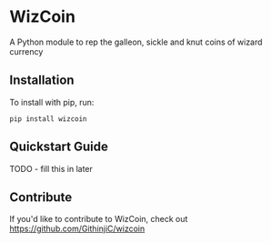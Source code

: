 WizCoin
======

A Python module to rep the galleon, sickle and knut coins of wizard currency

Installation
------------

To install with pip, run:

    pip install wizcoin

Quickstart Guide
----------------

TODO - fill this in later

Contribute
----------

If you'd like to contribute to WizCoin, check out https://github.com/GithinjiC/wizcoin
